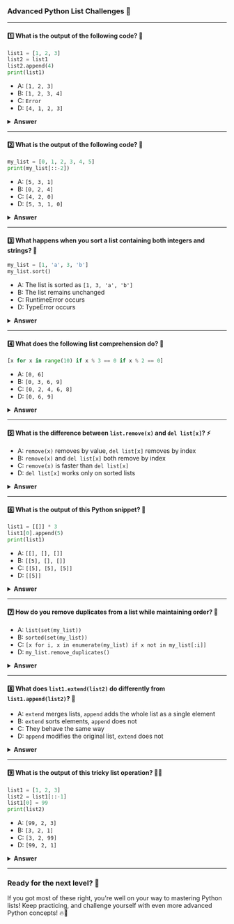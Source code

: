 ### **Advanced Python List Challenges 🐍**

---

#### 1️⃣ What is the output of the following code? 🧐

```python
list1 = [1, 2, 3]
list2 = list1
list2.append(4)
print(list1)
```

- A: `[1, 2, 3]`
- B: `[1, 2, 3, 4]`
- C: `Error`
- D: `[4, 1, 2, 3]`

<details><summary><b>Answer</b></summary>
<p>

#### Correct Answer -> B: `[1, 2, 3, 4]`

*Explanation:* `list2` is just a reference to `list1`, so modifying `list2` also affects `list1`.

</p>
</details>

---

#### 2️⃣ What is the output of the following code? 🤯

```python
my_list = [0, 1, 2, 3, 4, 5]
print(my_list[::-2])
```

- A: `[5, 3, 1]`
- B: `[0, 2, 4]`
- C: `[4, 2, 0]`
- D: `[5, 3, 1, 0]`

<details><summary><b>Answer</b></summary>
<p>

#### Correct Answer -> A: `[5, 3, 1]`

*Explanation:* `[::-2]` reverses the list and skips every second element.

</p>
</details>

---

#### 3️⃣ What happens when you sort a list containing both integers and strings? 🚨

```python
my_list = [1, 'a', 3, 'b']
my_list.sort()
```

- A: The list is sorted as `[1, 3, 'a', 'b']`
- B: The list remains unchanged
- C: RuntimeError occurs
- D: TypeError occurs

<details><summary><b>Answer</b></summary>
<p>

#### Correct Answer -> D: TypeError occurs

*Explanation:* Python cannot compare integers and strings when sorting.

</p>
</details>

---

#### 4️⃣ What does the following list comprehension do? 🧐

```python
[x for x in range(10) if x % 3 == 0 if x % 2 == 0]
```

- A: `[0, 6]`
- B: `[0, 3, 6, 9]`
- C: `[0, 2, 4, 6, 8]`
- D: `[0, 6, 9]`

<details><summary><b>Answer</b></summary>
<p>

#### Correct Answer -> A: `[0, 6]`

*Explanation:* The condition filters numbers divisible by both 3 and 2, leaving only `[0, 6]`.

</p>
</details>

---

#### 5️⃣ What is the difference between `list.remove(x)` and `del list[x]`? ⚡

- A: `remove(x)` removes by value, `del list[x]` removes by index
- B: `remove(x)` and `del list[x]` both remove by index
- C: `remove(x)` is faster than `del list[x]`
- D: `del list[x]` works only on sorted lists

<details><summary><b>Answer</b></summary>
<p>

#### Correct Answer -> A: `remove(x)` removes by value, `del list[x]` removes by index

*Explanation:* `remove(x)` finds and deletes the first occurrence of `x`, while `del` removes an element at a specific index.

</p>
</details>

---

#### 6️⃣ What is the output of this Python snippet? 🧠

```python
list1 = [[]] * 3
list1[0].append(5)
print(list1)
```

- A: `[[], [], []]`
- B: `[[5], [], []]`
- C: `[[5], [5], [5]]`
- D: `[[5]]`

<details><summary><b>Answer</b></summary>
<p>

#### Correct Answer -> C: `[[5], [5], [5]]`

*Explanation:* `list1 = [[]] * 3` creates three references to the same list object. Modifying one affects all.

</p>
</details>

---

#### 7️⃣ How do you remove duplicates from a list while maintaining order? 📌

- A: `list(set(my_list))`
- B: `sorted(set(my_list))`
- C: `[x for i, x in enumerate(my_list) if x not in my_list[:i]]`
- D: `my_list.remove_duplicates()`

<details><summary><b>Answer</b></summary>
<p>

#### Correct Answer -> C: `[x for i, x in enumerate(my_list) if x not in my_list[:i]]`

*Explanation:* The set method removes duplicates but does not preserve order.

</p>
</details>

---

#### 8️⃣ What does `list1.extend(list2)` do differently from `list1.append(list2)`? 🧐

- A: `extend` merges lists, `append` adds the whole list as a single element
- B: `extend` sorts elements, `append` does not
- C: They behave the same way
- D: `append` modifies the original list, `extend` does not

<details><summary><b>Answer</b></summary>
<p>

#### Correct Answer -> A: `extend` merges lists, `append` adds the whole list as a single element

*Explanation:* `extend()` iterates through `list2` and adds elements individually, while `append()` adds the entire list as a single element.

</p>
</details>

---

#### 9️⃣ What is the output of this tricky list operation? 😵‍💫

```python
list1 = [1, 2, 3]
list2 = list1[::-1]
list1[0] = 99
print(list2)
```

- A: `[99, 2, 3]`
- B: `[3, 2, 1]`
- C: `[3, 2, 99]`
- D: `[99, 2, 1]`

<details><summary><b>Answer</b></summary>
<p>

#### Correct Answer -> B: `[3, 2, 1]`

*Explanation:* `list[::-1]` creates a new reversed copy of the list, so modifying `list1` does not affect `list2`.

</p>
</details>

---

### **Ready for the next level? 🚀**

If you got most of these right, you're well on your way to mastering Python lists! Keep practicing, and challenge yourself with even more advanced Python concepts! 🔥🐍
